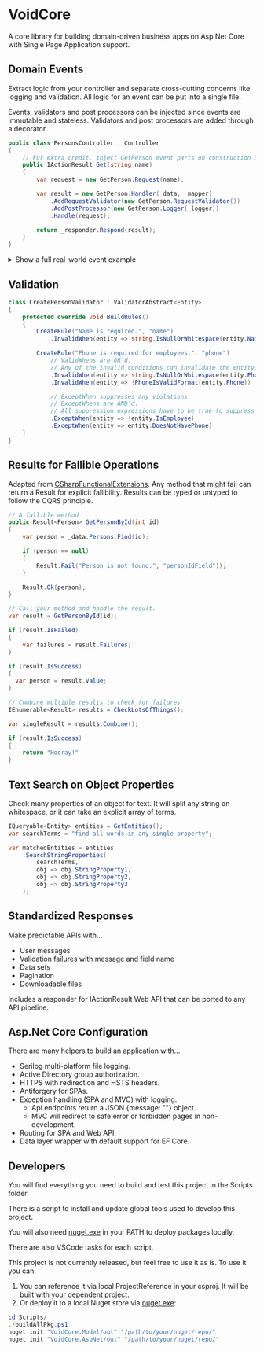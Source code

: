 # VoidCore

A core library for building domain-driven business apps on Asp.Net Core with Single Page Application support.

## Domain Events

Extract logic from your controller and separate cross-cutting concerns like logging and validation. All logic for an event can be put into a single file.

Events, validators and post processors can be injected since events are immutable and stateless. Validators and post processors are added through a decorator.

```csharp
public class PersonsController : Controller
{
    // For extra credit, inject GetPerson event parts on construction and let DI handle dependencies
    public IActionResult Get(string name)
    {
        var request = new GetPerson.Request(name);

        var result = new GetPerson.Handler(_data, _mapper)
            .AddRequestValidator(new GetPerson.RequestValidator())
            .AddPostProcessor(new GetPerson.Logger(_logger))
            .Handle(request);

        return _responder.Respond(result);
    }
}
```

<!-- markdownlint-disable MD033 -->
<details>
    <summary>
        Show a full real-world event example
    </summary>
<!-- markdownlint-disable MD033 -->

```csharp
public class GetPerson
{
    public class Handler : EventHandlerAbstract<Request, Response>
    {
        public Handler(PersonData data, IMapper mapper)
        {
            _data = data;
            _mapper = mapper;
        }

        protected override Result<Response> HandleInternal(Request request)
        {
            var person = _data.Persons
                .ProjectTo<Response>(_mapper)
                .FirstOrDefault(l => l.Id == request.Id));

            return (person != null) ?
                Result.Ok(personDto) :
                Result.Fail<Response>("Person not found.");
        }

        private readonly PersonData _data;
        private readonly IMapper _mapper;
    }

    // Immutable request
    public class Request
    {
        public Request(int id)
        {
            Id = id;
        }

        public string Id { get; }
    }

    // Immutable response
    public class Response
    {
        public Response(string name, string email)
        {
            Name = name;
            Email = email;
        }

        public string Name { get; }
        public string Email { get; }
    }

    // A validator for the request
    public class RequestValidator : ValidatorAbstract<Request>
    {
        protected override void BuildRules()
        {
            CreateRule("Id is required.", "id")
                .InvalidWhen(request => string.IsNullOrWhiteSpace(request.Id));
        }
    }

    // Log it.
    public class Logger : FallibleEventLogger<Request, Response>
    {
        public Logging(ILoggingService logger) : base(logger) { }

        // Always log the incoming request
        public override void OnBoth(Request request, IFallible<Response> result)
        {
            _logger.Info($"RequestName: {request.Name}");
        }

        // Log the email of the person on success
        public override void OnSuccess(Request request, IFallible<Response> result)
        {
            _logger.Info($"Found: {result.Value.Email}");
        }

        // Logging extends FallibleEventLogger which means that failures will be automatically logged.
        // There is also PostProcessorAbstract for a clean slate of all 3 channels (both, success, fail), and IPostProcessor for a single channel (just called Process).

        private readonly ILoggingService _logger;
    }
}
```

</details>

## Validation

```csharp
class CreatePersonValidator : ValidatorAbstract<Entity>
{
    protected override void BuildRules()
    {
        CreateRule("Name is required.", "name")
            .InvalidWhen(entity => string.IsNullOrWhitespace(entity.Name));

        CreateRule("Phone is required for employees.", "phone")
            // ValidWhens are OR'd.
            // Any of the invalid conditions can invalidate the entity.
            .InvalidWhen(entity => string.IsNullOrWhitespace(entity.Phone))
            .InvalidWhen(entity => !PhoneIsValidFormat(entity.Phone))

            // ExceptWhen suppresses any violations
            // ExceptWhens are AND'd.
            // All suppression expressions have to be true to suppress
            .ExceptWhen(entity => !entity.IsEmployee)
            .ExceptWhen(entity => entity.DoesNotHavePhone)
    }
}
```

## Results for Fallible Operations

Adapted from [CSharpFunctionalExtensions](https://github.com/vkhorikov/CSharpFunctionalExtensions). Any method that might fail can return a Result for explicit fallibility. Results can be typed or untyped to follow the CQRS principle.

```csharp
// A fallible method
public Result<Person> GetPersonById(int id)
{
    var person = _data.Persons.Find(id);

    if (person == null)
    {
        Result.Fail("Person is not found.", "personIdField"));
    }

    Result.Ok(person);
}

// Call your method and handle the result.
var result = GetPersonById(id);

if (result.IsFailed)
{
    var failures = result.Failures;
}

if (result.IsSuccess)
{
  var person = result.Value;
}

// Combine multiple results to check for failures
IEnumerable<Result> results = CheckLotsOfThings();

var singleResult = results.Combine();

if (result.IsSuccess)
{
    return "Hooray!"
}

```

## Text Search on Object Properties

Check many properties of an object for text. It will split any string on whitespace, or it can take an explicit array of terms.

```csharp
IQueryable<Entity> entities = GetEntities();
var searchTerms = "find all words in any single property";

var matchedEntities = entities
    .SearchStringProperties(
        searchTerms,
        obj => obj.StringProperty1,
        obj => obj.StringProperty2,
        obj => obj.StringProperty3
    );
```

## Standardized Responses

Make predictable APIs with...

* User messages
* Validation failures with message and field name
* Data sets
* Pagination
* Downloadable files

Includes a responder for IActionResult Web API that can be ported to any API pipeline.

## Asp.Net Core Configuration

There are many helpers to build an application with...

* Serilog multi-platform file logging.
* Active Directory group authorization.
* HTTPS with redirection and HSTS headers.
* Antiforgery for SPAs.
* Exception handling (SPA and MVC) with logging.
  * Api endpoints return a JSON {message: ""} object.
  * MVC will redirect to safe error or forbidden pages in non-development.
* Routing for SPA and Web API.
* Data layer wrapper with default support for EF Core.

## Developers

You will find everything you need to build and test this project in the Scripts folder.

There is a script to install and update global tools used to develop this project.

You will also need [nuget.exe](https://dist.nuget.org/win-x86-commandline/latest/nuget.exe) in your PATH to deploy packages locally.

There are also VSCode tasks for each script.

This project is not currently released, but feel free to use it as is. To use it you can:

1. You can reference it via local ProjectReference in your csproj. It will be built with your dependent project.
2. Or deploy it to a local Nuget store via [nuget.exe](https://dist.nuget.org/win-x86-commandline/latest/nuget.exe):

```powershell
cd Scripts/
./buildAllPkg.ps1
nuget init "VoidCore.Model/out" "/path/to/your/nuget/repo/"
nuget init "VoidCore.AspNet/out" "/path/to/your/nuget/repo/"
```
